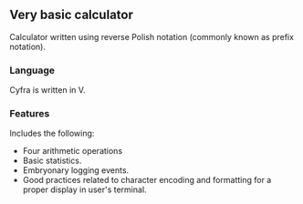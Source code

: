 ## Very basic calculator

Calculator written using reverse Polish notation (commonly known as prefix notation).

### Language

Cyfra is written in V.

### Features

Includes the following:
- Four arithmetic operations
- Basic statistics.
- Embryonary logging events.
- Good practices related to character encoding and formatting for a proper display in user's terminal.
